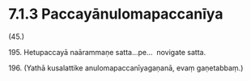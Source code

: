 

# 7.1.3 Paccayānulomapaccanīya




(45.)

195\. Hetupaccayā naārammaṇe satta…pe…  novigate satta.

196\. (Yathā kusalattike anulomapaccanīyagaṇanā, evaṃ gaṇetabbaṃ.)



